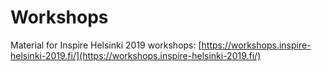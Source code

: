 # Workshops
Material for Inspire Helsinki 2019 workshops: [https://workshops.inspire-helsinki-2019.fi/](https://workshops.inspire-helsinki-2019.fi/)
